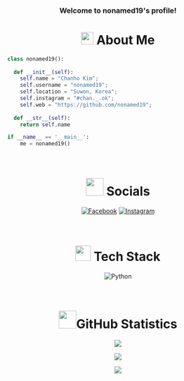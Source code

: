<h3 align="center">
  Welcome to nonamed19's profile!
</h3>
<h1 align="center">
<img src="https://media.tenor.com/4kIHjPaMiDoAAAAi/the-blobs-live-on-waving.gif" width="28"> About Me
</h1>

```python
class nonamed19():
    
  def __init__(self):
    self.name = "Chanho Kim";
    self.username = "nonamed19";
    self.location = "Suwon, Korea";
    self.instagram = "#chan._.ok";
    self.web = "https://github.com/nonamed19";
  
  def __str__(self):
    return self.name

if __name__ == '__main__':
    me = nonamed19()
```

<div align="center">
<br/>

# <img src='https://upload.wikimedia.org/wikipedia/commons/2/26/Earth-spinning-rotating-animation-40.gif' width="40px"> Socials
[![Facebook](https://img.shields.io/badge/Facebook-%233333FF?logo=facebook&logoColor=white)](https://www.facebook.com/chanho9773/)
[![Instagram](https://img.shields.io/badge/Instagram-%23FB3958?logo=Instagram&logoColor=white)](https://www.instagram.com/chan._.ok/)

<!-- [![Medium](https://img.shields.io/badge/Medium-12100E?logo=medium&logoColor=white)](https://medium.com/@CodeWhiteWeb)
[![Reddit](https://img.shields.io/badge/Reddit-%23FF4500.svg?logo=Reddit&logoColor=white)](https://reddit.com/user/CodeWhiteWeb)
[![Twitch](https://img.shields.io/badge/Twitch-%239146FF.svg?logo=Twitch&logoColor=white)](https://twitch.tv/code_white_web)
[![YouTube](https://img.shields.io/badge/YouTube-%23FF0000.svg?logo=YouTube&logoColor=white)](https://youtube.com/c/CodeWhiteWeb)  -->

<br/>

# <img src="https://media2.giphy.com/media/QssGEmpkyEOhBCb7e1/giphy.gif?cid=ecf05e47a0n3gi1bfqntqmob8g9aid1oyj2wr3ds3mg700bl&rid=giphy.gif" width="35x"> Tech Stack
![Python](https://img.shields.io/badge/Python-3776AB?style=for-the-badge&logo=Python&logoColor=white)
<!-- ![HTML5](https://img.shields.io/badge/html5-%23E34F26.svg?style=for-the-badge&logo=html5&logoColor=white)
![JavaScript](https://img.shields.io/badge/javascript-%23323330.svg?style=for-the-badge&logo=javascript&logoColor=%23F7DF1E)
![CSS3](https://img.shields.io/badge/css3-%231572B6.svg?style=for-the-badge&logo=css3&logoColor=white)
![Heroku](https://img.shields.io/badge/heroku-%23430098.svg?style=for-the-badge&logo=heroku&logoColor=white)
![Netlify](https://img.shields.io/badge/netlify-%23000000.svg?style=for-the-badge&logo=netlify&logoColor=#00C7B7)
![Glitch](https://img.shields.io/badge/glitch-%233333FF.svg?style=for-the-badge&logo=glitch&logoColor=white)
![Cloudflare](https://img.shields.io/badge/Cloudflare-F38020?style=for-the-badge&logo=Cloudflare&logoColor=white)
![Vercel](https://img.shields.io/badge/vercel-%23000000.svg?style=for-the-badge&logo=vercel&logoColor=white)
![NPM](https://img.shields.io/badge/NPM-%23000000.svg?style=for-the-badge&logo=npm&logoColor=white)
![Next JS](https://img.shields.io/badge/Next-black?style=for-the-badge&logo=next.js&logoColor=white)
![NodeJS](https://img.shields.io/badge/node.js-6DA55F?style=for-the-badge&logo=node.js&logoColor=white)
![Pug](https://img.shields.io/badge/Pug-FFF?style=for-the-badge&logo=pug&logoColor=A86454)
![TailwindCSS](https://img.shields.io/badge/tailwindcss-%2338B2AC.svg?style=for-the-badge&logo=tailwind-css&logoColor=white)
![Yarn](https://img.shields.io/badge/yarn-%232C8EBB.svg?style=for-the-badge&logo=yarn&logoColor=white)
![MongoDB](https://img.shields.io/badge/MongoDB-%234ea94b.svg?style=for-the-badge&logo=mongodb&logoColor=white)
![Adobe Illustrator](https://img.shields.io/badge/adobeillustrator-%23FF9A00.svg?style=for-the-badge&logo=adobeillustrator&logoColor=white)
![Adobe Photoshop](https://img.shields.io/badge/adobephotoshop-%2331A8FF.svg?style=for-the-badge&logo=adobephotoshop&logoColor=white)
![Canva](https://img.shields.io/badge/Canva-%2300C4CC.svg?style=for-the-badge&logo=Canva&logoColor=white)
![Docker](https://img.shields.io/badge/docker-%230db7ed.svg?style=for-the-badge&logo=docker&logoColor=white) -->

<br/>

# <img src="https://media0.giphy.com/media/cNZqrH5IzOG0xrlWks/giphy.gif?cid=ecf05e47map255q427en9uprqc1sb0unjq5k4fnqg5pmhhs4&rid=giphy.gif&ct=s" width="40px">GitHub Statistics
![](https://github-readme-stats.vercel.app/api?username=nonamed19&theme=radical&hide_border=false&include_all_commits=false&count_private=false)<br/>

![](https://github-readme-streak-stats.herokuapp.com/?user=nonamed19&theme=radical&hide_border=false)<br/>

![](https://github-readme-stats.vercel.app/api/top-langs/?username=nonamed19&theme=radical&hide_border=false&include_all_commits=false&count_private=false&layout=compact)

<!-- ## 🏆GitHub Trophies
![](https://github-profile-trophy.vercel.app/?username=nonamed19&theme=discord&no-frame=false&no-bg=false&margin-w=4) -->
